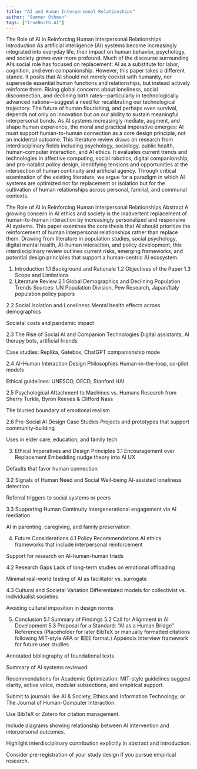 ```yaml
---
title: "AI and Human Interpersonal Relationships"
author: "Summer Othman"
tags: ["TrueNorth.AI"]
---
```


The Role of AI in Reinforcing Human Interpersonal Relationships
Introduction
As artificial intelligence (AI) systems become increasingly integrated into everyday life, their impact on human behavior, psychology, and society grows ever more profound. Much of the discourse surrounding AI’s social role has focused on replacement: AI as a substitute for labor, cognition, and even companionship. However, this paper takes a different stance. It posits that AI should not merely coexist with humanity, nor supersede essential human functions and relationships, but instead actively reinforce them.
Rising global concerns about loneliness, social disconnection, and declining birth rates—particularly in technologically advanced nations—suggest a need for recalibrating our technological trajectory. The future of human flourishing, and perhaps even survival, depends not only on innovation but on our ability to sustain meaningful interpersonal bonds. As AI systems increasingly mediate, augment, and shape human experience, the moral and practical imperative emerges: AI must support human-to-human connection as a core design principle, not an incidental outcome.
This literature review draws on research from interdisciplinary fields including psychology, sociology, public health, human-computer interaction, and AI ethics. It evaluates current trends and technologies in affective computing, social robotics, digital companionship, and pro-natalist policy design, identifying tensions and opportunities at the intersection of human continuity and artificial agency.
Through critical examination of the existing literature, we argue for a paradigm in which AI systems are optimized not for replacement or isolation but for the cultivation of human relationships across personal, familial, and communal contexts.

The Role of AI in Reinforcing Human Interpersonal Relationships
Abstract
A growing concern in AI ethics and society is the inadvertent replacement of human-to-human interaction by increasingly personalized and responsive AI systems. This paper examines the core thesis that AI should prioritize the reinforcement of human interpersonal relationships rather than replace them. Drawing from literature in population studies, social psychology, digital mental health, AI-human interaction, and policy development, this interdisciplinary review outlines current risks, emerging frameworks, and potential design principles that support a human-centric AI ecosystem.
1. Introduction
1.1 Background and Rationale
1.2 Objectives of the Paper
1.3 Scope and Limitations
2. Literature Review
2.1 Global Demographics and Declining Population Trends
Sources: UN Population Division, Pew Research, Japan/Italy population policy papers


2.2 Social Isolation and Loneliness
Mental health effects across demographics


Societal costs and pandemic impact


2.3 The Rise of Social AI and Companion Technologies
Digital assistants, AI therapy bots, artificial friends


Case studies: Replika, Gatebox, ChatGPT companionship mode


2.4 AI-Human Interaction Design Philosophies
Human-in-the-loop, co-pilot models


Ethical guidelines: UNESCO, OECD, Stanford HAI


2.5 Psychological Attachment to Machines vs. Humans
Research from Sherry Turkle, Byron Reeves & Clifford Nass


The blurred boundary of emotional realism


2.6 Pro-Social AI Design Case Studies
Projects and prototypes that support community-building


Uses in elder care, education, and family tech


3. Ethical Imperatives and Design Principles
3.1 Encouragement over Replacement
Embedding nudge theory into AI UX


Defaults that favor human connection


3.2 Signals of Human Need and Social Well-being
AI-assisted loneliness detection


Referral triggers to social systems or peers


3.3 Supporting Human Continuity
Intergenerational engagement via AI mediation


AI in parenting, caregiving, and family preservation


4. Future Considerations
4.1 Policy Recommendations
AI ethics frameworks that include interpersonal reinforcement


Support for research on AI-human-human triads


4.2 Research Gaps
Lack of long-term studies on emotional offloading


Minimal real-world testing of AI as facilitator vs. surrogate


4.3 Cultural and Societal Variation
Differentiated models for collectivist vs. individualist societies


Avoiding cultural imposition in design norms


5. Conclusion
5.1 Summary of Findings
5.2 Call for Alignment in AI Development
5.3 Proposal for a Standard: “AI as a Human Bridge”
References
(Placeholder for later BibTeX or manually formatted citations following MIT-style APA or IEEE format.)
Appendix
Interview framework for future user studies


Annotated bibliography of foundational texts


Summary of AI systems reviewed



Recommendations for Academic Optimization:
MIT-style guidelines suggest clarity, active voice, modular subsections, and empirical support.


Submit to journals like AI & Society, Ethics and Information Technology, or The Journal of Human-Computer Interaction.


Use BibTeX or Zotero for citation management.


Include diagrams showing relationship between AI intervention and interpersonal outcomes.


Highlight interdisciplinary contribution explicitly in abstract and introduction.


Consider pre-registration of your study design if you pursue empirical research.